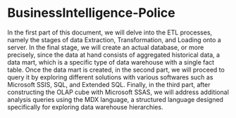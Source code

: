 # BusinessIntelligence-Police
In the first part of this document, we will delve into the ETL processes, namely the stages of data Extraction, Transformation, and Loading onto a server.
In the final stage, we will create an actual database, or more precisely, since the data at hand consists of aggregated historical
data, a data mart, which is a specific type of data warehouse with a single fact table. Once the data mart is
created, in the second part, we will proceed to query it by exploring different solutions with various softwares
such as Microsoft SSIS, SQL, and Extended SQL. Finally, in the third part, after constructing the OLAP cube
with Microsoft SSAS, we will address additional analysis queries using the MDX language, a structured language
designed specifically for exploring data warehouse hierarchies.
